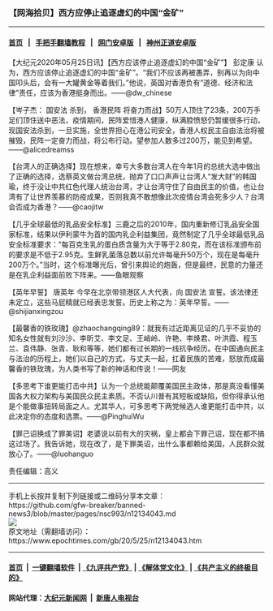 ### 【网海拾贝】西方应停止追逐虚幻的中国“金矿”
------------------------

#### [首页](https://github.com/gfw-breaker/banned-news3/blob/master/README.md) &nbsp;&nbsp;|&nbsp;&nbsp; [手把手翻墙教程](https://github.com/gfw-breaker/guides/wiki) &nbsp;&nbsp;|&nbsp;&nbsp; [网门安卓版](https://github.com/oGate2/oGate) &nbsp;&nbsp;|&nbsp;&nbsp; [神州正道安卓版](https://github.com/SzzdOgate/update) 



<div><p>
 【大纪元2020年05月25日讯】【西方应该停止追逐虚幻的中国“金矿”】
 <ok href="https://www.epochtimes.com/gb/tag/%E5%BD%AD%E5%AE%9A%E5%BA%B7.html">
  彭定康
 </ok>
 认为，西方应该停止追逐虚幻的中国“金矿”。“我们不应该再被愚弄，别再以为向中国叩头后，会有一大罐黄金等着我们。”他说，英国对香港负有“道德、经济和法律”责任，应该为香港挺身而出。——@dw_chinese
</p>
<p>
 【岑子杰：
 <ok href="https://www.epochtimes.com/gb/tag/%E5%9B%BD%E5%AE%89%E6%B3%95.html">
  国安法
 </ok>
 杀到，
 <ok href="https://www.epochtimes.com/gb/tag/%E9%A6%99%E6%B8%AF%E6%B0%91%E9%98%B5.html">
  香港民阵
 </ok>
 将奋力而战】50万人顶住了23条，200万手足们顶住送中恶法，疫情期间，民阵爱惜港人健康，纵满腔愤怒仍暂缓很多行动，现国安法杀到，一旦实施，全世界担心在港公司安全，香港人权民主自由法治将被摧毁，民阵一定奋力而战，将公布行动。望参加人数多过200万，能见到希望。——@alicedreamss
</p>
<p>
 【台湾人的正确选择】现在想来，幸亏大多数台湾人在今年1月的总统大选中做出了正确的选择，选蔡英文做台湾总统，抛弃了口口声声让台湾人“发大财”的韩国瑜，终于没让中共红色代理人统治台湾，才让台湾守住了自由民主的价值，也让台湾有了让世界羡慕的防疫成果，否则我真不敢想像此次疫情台湾会死多少人？台湾会否成为香港？——@caojitw
</p>
<p>
 【几乎全球最低的乳品安全标准】三鹿之后的2010年，国内重新修订乳品安全国家标准，结果以伊利蒙牛为首的国内乳企利益集团，竟然制定了几乎全球最低乳品安全标准要求：“每百克生乳的蛋白质含量为大于等于2.80克，而在该标准颁布前的要求是不低于2.95克。生鲜乳菌落总数以前允许每毫升50万个，现在是每毫升200万个。”当时，这个标准曝光后，曾引来舆论的炮轰，但是最终，民意的力量还是在乳企利益面前败下阵来。——鱼眼观察
</p>
<p>
 【英年早誓】
 <ok href="https://www.epochtimes.com/gb/tag/%E5%94%90%E8%8B%B1%E5%B9%B4.html">
  唐英年
 </ok>
 今早在北京带领港区人大代表，向
 <ok href="https://www.epochtimes.com/gb/tag/%E5%9B%BD%E5%AE%89%E6%B3%95.html">
  国安法
 </ok>
 宣誓。该法律还未定立，这些马屁精就已经表忠发誓。历史上称之为：英年早誓。——@shijianxingzou
</p>
<p>
 【最馨香的铁玫瑰】@zhaochangqing89：就我有过近距离见证的几乎不妥协的知名女性就有刘沙沙、李昕艾、李文足、王峭岭、许艳、李焕君、叶洪霞、程玉兰、袁伟静、张青、耿和等等，她们都有过长期的一线抗争经历。在中国通向民主与法治的历程上，她们以自己的方式，与丈夫一起，扛着民族的苦难，怒放而成最馨香的铁玫瑰，为人类书写了新的神话和传说！——网友
</p>
<p>
 【多思考下谁更能打击中共】认为一个总统能颠覆美国民主政体，那是真没看懂美国各大权力架构与美国民众民主素质。不否认川普有其短板或缺陷，但你得承认他是个能做事扭转局面之人。尤其华人，可多思考下两党候选人谁更能打击中共，以此决定你的态度和选票。——@PinghuiWu
</p>
<p>
 【罪己诏换成了罪美诏】老婆说以前有大的灾祸，皇上都会下罪己诏，现在都不搞这过场了。我告诉她，现在改了，是下罪美诏，出什么事都赖给美国，人民群众就放心了。——@luohanguo
</p>
<p>
 责任编辑：高义
</p>
</div>
<hr/>
手机上长按并复制下列链接或二维码分享本文章：<br/>
https://github.com/gfw-breaker/banned-news3/blob/master/pages/nsc993/n12134043.md <br/>
<a href='https://github.com/gfw-breaker/banned-news3/blob/master/pages/nsc993/n12134043.md'><img src='https://github.com/gfw-breaker/banned-news3/blob/master/pages/nsc993/n12134043.md.png'/></a> <br/>
原文地址（需翻墙访问）：https://www.epochtimes.com/gb/20/5/25/n12134043.htm


------------------------
#### [首页](https://github.com/gfw-breaker/banned-news3/blob/master/README.md) &nbsp;|&nbsp; [一键翻墙软件](https://github.com/gfw-breaker/nogfw/blob/master/README.md) &nbsp;| [《九评共产党》](https://github.com/gfw-breaker/9ping.md/blob/master/README.md#九评之一评共产党是什么) | [《解体党文化》](https://github.com/gfw-breaker/jtdwh.md/blob/master/README.md) | [《共产主义的终极目的》](https://github.com/gfw-breaker/gczydzjmd.md/blob/master/README.md)

#### 网站代理：[大纪元新闻网](http://167.172.10.89:10080/gb/) &nbsp;|&nbsp; [新唐人电视台](http://167.172.10.89:8808/gb/)


<img src='http://gfw-breaker.win/banned-news3/pages/nsc993/n12134043.md' width='0px' height='0px'/>